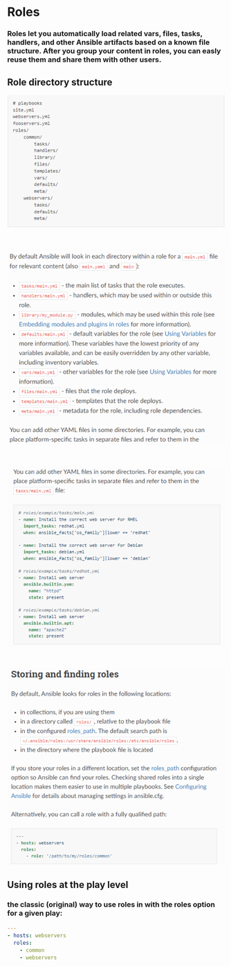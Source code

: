 # Roles

### Roles let you automatically load related vars, files, tasks, handlers, and other Ansible artifacts based on a known file structure. After you group your content in roles, you can easly reuse them and share them with other users.

## Role directory structure

![roles](Screenshot_1.png)

<br/>

![main](main.png)

<br/>

![main2](main2.png)

<br/>

![main3](finding.png)

## Using roles at the play level

### the classic (original) way to use roles in with the **roles** option for a given play:

~~~yml
---
- hosts: webservers
  roles: 
    - common
    - webservers
~~~